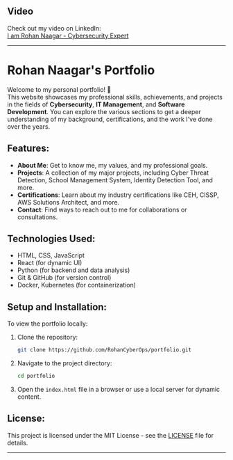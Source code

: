 ## Video

Check out my video  on LinkedIn:  
[I am Rohan Naagar - Cybersecurity Expert](https://www.linkedin.com/posts/rohan-naagar-779310322_i-am-rohan-naagar-a-cybersecurity-expert-activity-7292571369052024833-XC2R?utm_source=share&utm_medium=member_desktop&rcm=ACoAAFGPWU0BYb6mhMyHT2ylwcelEZU9qrBTigk)

---

# Rohan Naagar's Portfolio

Welcome to my personal portfolio! 🚀  
This website showcases my professional skills, achievements, and projects in the fields of **Cybersecurity**, **IT Management**, and **Software Development**. You can explore the various sections to get a deeper understanding of my background, certifications, and the work I've done over the years.  

## Features:
- **About Me**: Get to know me, my values, and my professional goals.  
- **Projects**: A collection of my major projects, including Cyber Threat Detection, School Management System, Identity Detection Tool, and more.  
- **Certifications**: Learn about my industry certifications like CEH, CISSP, AWS Solutions Architect, and more.  
- **Contact**: Find ways to reach out to me for collaborations or consultations.

## Technologies Used:
- HTML, CSS, JavaScript
- React (for dynamic UI)
- Python (for backend and data analysis)
- Git & GitHub (for version control)
- Docker, Kubernetes (for containerization)

## Setup and Installation:
To view the portfolio locally:
1. Clone the repository:
   ```bash
   git clone https://github.com/RohanCyberOps/portfolio.git
   ```
2. Navigate to the project directory:
   ```bash
   cd portfolio
   ```
3. Open the `index.html` file in a browser or use a local server for dynamic content.

## License:
This project is licensed under the MIT License - see the [LICENSE](LICENSE) file for details.

---
